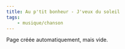 ```yaml
---
title: Au p'tit bonheur - J'veux du soleil
tags:
    - musique/chanson
---
```


Page créée automatiquement, mais vide.
